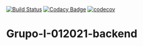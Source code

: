 [![Build Status](https://travis-ci.org/barreirogustavounq/Grupo-I-012021-backend.svg?branch=main)](https://travis-ci.org/barreirogustavounq/Grupo-I-012021-backend)
[![Codacy Badge](https://app.codacy.com/project/badge/Grade/54409f2679b14e0c9952ebe3113ad2b3)](https://www.codacy.com/gh/barreirogustavounq/Grupo-I-012021-backend/dashboard?utm_source=github.com&amp;utm_medium=referral&amp;utm_content=barreirogustavounq/Grupo-I-012021-backend&amp;utm_campaign=Badge_Grade)
[![codecov](https://codecov.io/gh/lautarolaghezza/Grupo-I-012021-backend/branch/main/graph/badge.svg?token=N65JNQHRDQ)](https://codecov.io/gh/lautarolaghezza/Grupo-I-012021-backend)
# Grupo-I-012021-backend


